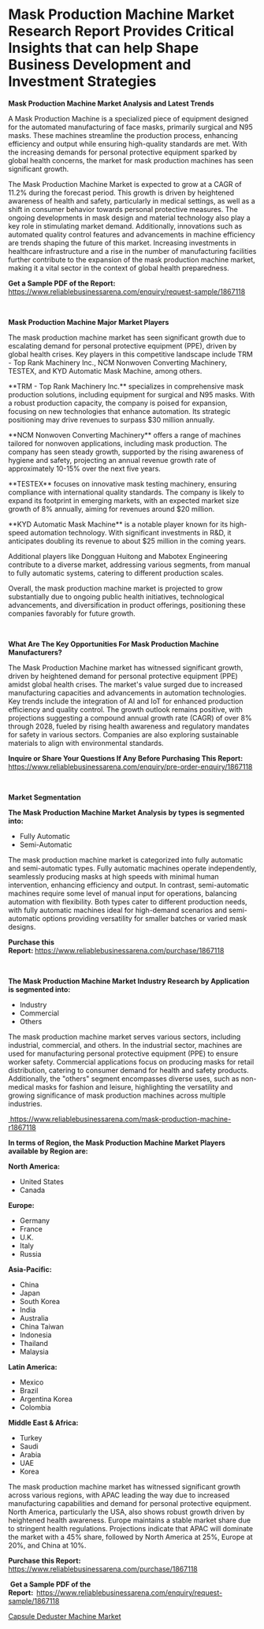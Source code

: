 <p><h1>Mask Production Machine Market Research Report Provides Critical Insights that can help Shape Business Development and Investment Strategies</h1></p><p><strong>Mask Production Machine Market Analysis and Latest Trends</strong></p>
<p><p>A Mask Production Machine is a specialized piece of equipment designed for the automated manufacturing of face masks, primarily surgical and N95 masks. These machines streamline the production process, enhancing efficiency and output while ensuring high-quality standards are met. With the increasing demands for personal protective equipment sparked by global health concerns, the market for mask production machines has seen significant growth.</p><p>The Mask Production Machine Market is expected to grow at a CAGR of 11.2% during the forecast period. This growth is driven by heightened awareness of health and safety, particularly in medical settings, as well as a shift in consumer behavior towards personal protective measures. The ongoing developments in mask design and material technology also play a key role in stimulating market demand. Additionally, innovations such as automated quality control features and advancements in machine efficiency are trends shaping the future of this market. Increasing investments in healthcare infrastructure and a rise in the number of manufacturing facilities further contribute to the expansion of the mask production machine market, making it a vital sector in the context of global health preparedness.</p></p>
<p><strong>Get a Sample PDF of the Report:&nbsp;</strong> <a href="https://www.reliablebusinessarena.com/enquiry/request-sample/1867118?utm_campaign=3183&utm_medium=2&utm_source=Github&utm_content=ia&utm_term=12042025&utm_id=mask-production-machine">https://www.reliablebusinessarena.com/enquiry/request-sample/1867118</a></p>
<p>&nbsp;</p>
<p><strong>Mask Production Machine Major Market Players</strong></p>
<p><p>The mask production machine market has seen significant growth due to escalating demand for personal protective equipment (PPE), driven by global health crises. Key players in this competitive landscape include TRM - Top Rank Machinery Inc., NCM Nonwoven Converting Machinery, TESTEX, and KYD Automatic Mask Machine, among others.</p><p>**TRM - Top Rank Machinery Inc.** specializes in comprehensive mask production solutions, including equipment for surgical and N95 masks. With a robust production capacity, the company is poised for expansion, focusing on new technologies that enhance automation. Its strategic positioning may drive revenues to surpass $30 million annually.</p><p>**NCM Nonwoven Converting Machinery** offers a range of machines tailored for nonwoven applications, including mask production. The company has seen steady growth, supported by the rising awareness of hygiene and safety, projecting an annual revenue growth rate of approximately 10-15% over the next five years.</p><p>**TESTEX** focuses on innovative mask testing machinery, ensuring compliance with international quality standards. The company is likely to expand its footprint in emerging markets, with an expected market size growth of 8% annually, aiming for revenues around $20 million.</p><p>**KYD Automatic Mask Machine** is a notable player known for its high-speed automation technology. With significant investments in R&D, it anticipates doubling its revenue to about $25 million in the coming years.</p><p>Additional players like Dongguan Huitong and Mabotex Engineering contribute to a diverse market, addressing various segments, from manual to fully automatic systems, catering to different production scales.</p><p>Overall, the mask production machine market is projected to grow substantially due to ongoing public health initiatives, technological advancements, and diversification in product offerings, positioning these companies favorably for future growth.</p></p>
<p>&nbsp;</p>
<p><strong>What Are The Key Opportunities For Mask Production Machine Manufacturers?</strong></p>
<p><p>The Mask Production Machine market has witnessed significant growth, driven by heightened demand for personal protective equipment (PPE) amidst global health crises. The market's value surged due to increased manufacturing capacities and advancements in automation technologies. Key trends include the integration of AI and IoT for enhanced production efficiency and quality control. The growth outlook remains positive, with projections suggesting a compound annual growth rate (CAGR) of over 8% through 2028, fueled by rising health awareness and regulatory mandates for safety in various sectors. Companies are also exploring sustainable materials to align with environmental standards.</p></p>
<p><strong>Inquire or Share Your Questions If Any Before Purchasing This Report:</strong> <a href="https://www.reliablebusinessarena.com/enquiry/pre-order-enquiry/1867118?utm_campaign=3183&utm_medium=2&utm_source=Github&utm_content=ia&utm_term=12042025&utm_id=mask-production-machine">https://www.reliablebusinessarena.com/enquiry/pre-order-enquiry/1867118</a></p>
<p>&nbsp;</p>
<p><strong>Market Segmentation</strong></p>
<p><strong>The Mask Production Machine Market Analysis by types is segmented into:</strong></p>
<p><ul><li>Fully Automatic</li><li>Semi-Automatic</li></ul></p>
<p><p>The mask production machine market is categorized into fully automatic and semi-automatic types. Fully automatic machines operate independently, seamlessly producing masks at high speeds with minimal human intervention, enhancing efficiency and output. In contrast, semi-automatic machines require some level of manual input for operations, balancing automation with flexibility. Both types cater to different production needs, with fully automatic machines ideal for high-demand scenarios and semi-automatic options providing versatility for smaller batches or varied mask designs.</p></p>
<p><strong>Purchase this Report:&nbsp;</strong><a href="https://www.reliablebusinessarena.com/purchase/1867118?utm_campaign=3183&utm_medium=2&utm_source=Github&utm_content=ia&utm_term=12042025&utm_id=mask-production-machine">https://www.reliablebusinessarena.com/purchase/1867118</a></p>
<p>&nbsp;</p>
<p><strong>The Mask Production Machine Market Industry Research by Application is segmented into:</strong></p>
<p><ul><li>Industry</li><li>Commercial</li><li>Others</li></ul></p>
<p><p>The mask production machine market serves various sectors, including industrial, commercial, and others. In the industrial sector, machines are used for manufacturing personal protective equipment (PPE) to ensure worker safety. Commercial applications focus on producing masks for retail distribution, catering to consumer demand for health and safety products. Additionally, the "others" segment encompasses diverse uses, such as non-medical masks for fashion and leisure, highlighting the versatility and growing significance of mask production machines across multiple industries.</p></p>
<p><a href="https://www.reliablebusinessarena.com/mask-production-machine-r1867118?utm_campaign=3183&utm_medium=2&utm_source=Github&utm_content=ia&utm_term=12042025&utm_id=mask-production-machine">&nbsp;https://www.reliablebusinessarena.com/mask-production-machine-r1867118</a></p>
<p><strong>In terms of Region, the Mask Production Machine Market Players available by Region are:</strong></p>
<p>
    <p> <strong> North America: </strong>
        <ul>
            <li>United States</li>
            <li>Canada</li>
        </ul>
        </p> 
    <p> <strong> Europe: </strong>
        <ul>
            <li>Germany</li>
            <li>France</li>
            <li>U.K.</li>
            <li>Italy</li>
            <li>Russia</li>
        </ul>
        </p> 
    <p> <strong> Asia-Pacific: </strong>
        <ul>
            <li>China</li>
            <li>Japan</li>
            <li>South Korea</li>
            <li>India</li>
            <li>Australia</li>
            <li>China Taiwan</li>
            <li>Indonesia</li>
            <li>Thailand</li>
            <li>Malaysia</li>
        </ul>
        </p> 
    <p> <strong> Latin America: </strong>
        <ul>
            <li>Mexico</li>
            <li>Brazil</li>
            <li>Argentina Korea</li>
            <li>Colombia</li>
        </ul>
        </p> 
    <p> <strong> Middle East & Africa: </strong>
        <ul>
            <li>Turkey</li>
            <li>Saudi</li>
            <li>Arabia</li>
            <li>UAE</li>
            <li>Korea</li>
        </ul>
    </p>
    </p>
<p><p>The mask production machine market has witnessed significant growth across various regions, with APAC leading the way due to increased manufacturing capabilities and demand for personal protective equipment. North America, particularly the USA, also shows robust growth driven by heightened health awareness. Europe maintains a stable market share due to stringent health regulations. Projections indicate that APAC will dominate the market with a 45% share, followed by North America at 25%, Europe at 20%, and China at 10%.</p></p>
<p><strong>Purchase this Report: </strong><a href="https://www.reliablebusinessarena.com/purchase/1867118?utm_campaign=3183&utm_medium=2&utm_source=Github&utm_content=ia&utm_term=12042025&utm_id=mask-production-machine">https://www.reliablebusinessarena.com/purchase/1867118</a></p>
<p>&nbsp;<strong>Get a Sample PDF of the Report:&nbsp;&nbsp;</strong><a href="https://www.reliablebusinessarena.com/enquiry/request-sample/1867118?utm_campaign=3183&utm_medium=2&utm_source=Github&utm_content=ia&utm_term=12042025&utm_id=mask-production-machine">https://www.reliablebusinessarena.com/enquiry/request-sample/1867118</a></p>
<p><strong></strong></p>
<p><p><a href="https://github.com/miottaredlin79/Market-Research-Report-List-1/blob/main/capsule-deduster-machine-market.md?utm_campaign=3183&utm_medium=2&utm_source=Github&utm_content=ia&utm_term=12042025&utm_id=mask-production-machine">Capsule Deduster Machine Market</a></p></p>